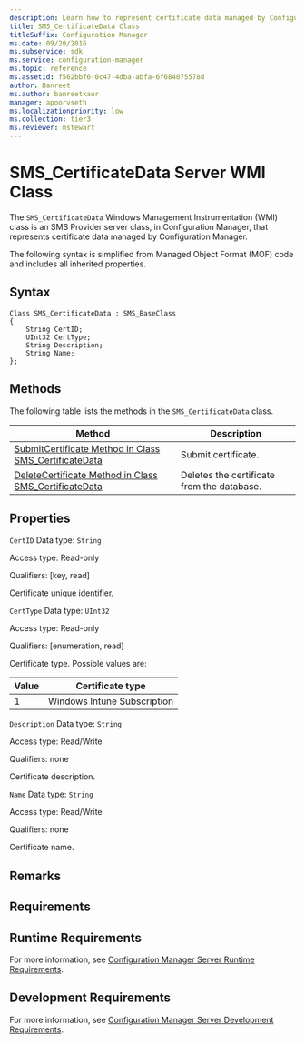 ```yaml
---
description: Learn how to represent certificate data managed by Configuration Manager using SMS_CertificateData class.
title: SMS_CertificateData Class
titleSuffix: Configuration Manager
ms.date: 09/20/2016
ms.subservice: sdk
ms.service: configuration-manager
ms.topic: reference
ms.assetid: f562bbf6-0c47-4dba-abfa-6f684075578d
author: Banreet
ms.author: banreetkaur
manager: apoorvseth
ms.localizationpriority: low
ms.collection: tier3
ms.reviewer: mstewart
---
```

# SMS_CertificateData Server WMI Class
The `SMS_CertificateData` Windows Management Instrumentation (WMI) class is an SMS Provider server class, in Configuration Manager, that represents certificate data managed by Configuration Manager.

 The following syntax is simplified from Managed Object Format (MOF) code and includes all inherited properties.

## Syntax

```
Class SMS_CertificateData : SMS_BaseClass
{
    String CertID;
    UInt32 CertType;
    String Description;
    String Name;
};
```

## Methods
 The following table lists the methods in the `SMS_CertificateData` class.

|Method|Description|
|------------|-----------------|
|[SubmitCertificate Method in Class SMS_CertificateData](../../../develop/reference/osd/submitcertificate-method-in-class-sms_certificatedata.md)|Submit certificate.|
|[DeleteCertificate Method in Class SMS_CertificateData](../../../develop/reference/osd/deletecertificate-method-in-class-sms_certificatedata.md)|Deletes the certificate from the database.|

## Properties
 `CertID`
 Data type: `String`

 Access type: Read-only

 Qualifiers: [key, read]

 Certificate unique identifier.

 `CertType`
 Data type: `UInt32`

 Access type: Read-only

 Qualifiers: [enumeration, read]

 Certificate type. Possible values are:

| Value | Certificate type |
| ----- | ---------------- |
|1|Windows Intune Subscription|

 `Description`
 Data type: `String`

 Access type: Read/Write

 Qualifiers: none

 Certificate description.

 `Name`
 Data type: `String`

 Access type: Read/Write

 Qualifiers: none

 Certificate name.

## Remarks

## Requirements

## Runtime Requirements
 For more information, see [Configuration Manager Server Runtime Requirements](../../../develop/core/reqs/server-runtime-requirements.md).

## Development Requirements
 For more information, see [Configuration Manager Server Development Requirements](../../../develop/core/reqs/server-development-requirements.md).

